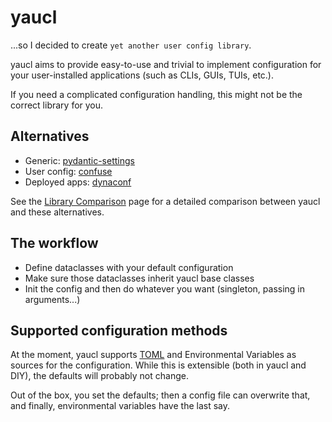 # yaucl

...so I decided to create `yet another user config library`.

yaucl aims to provide easy-to-use and trivial to implement configuration
for your user-installed applications (such as CLIs, GUIs, TUIs, etc.).

If you need a complicated configuration handling, this might not be the correct library for you.

## Alternatives

- Generic: [pydantic-settings](https://docs.pydantic.dev/latest/concepts/pydantic_settings/)
- User config: [confuse](https://pypi.org/project/confuse/)
- Deployed apps: [dynaconf](https://pypi.org/project/dynaconf/)

See the [Library Comparison](comparison.md) page for a detailed comparison between yaucl and these alternatives.

## The workflow

- Define dataclasses with your default configuration
- Make sure those dataclasses inherit yaucl base classes
- Init the config and then do whatever you want (singleton, passing in arguments...)

## Supported configuration methods

At the moment, yaucl supports [TOML](https://toml.io/en/) and Environmental Variables
as sources for the configuration. While this is extensible (both in yaucl and DIY),
the defaults will probably not change.

Out of the box, you set the defaults; then a config file can overwrite that,
and finally, environmental variables have the last say.
